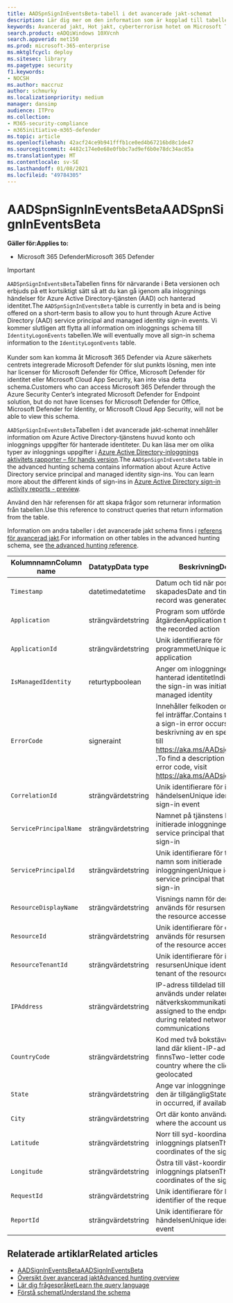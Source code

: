 ```yaml
---
title: AADSpnSignInEventsBeta-tabell i det avancerade jakt-schemat
description: Lär dig mer om den information som är kopplad till tabellen för inloggnings händelser för Azure Active Directory-tjänsten och det avancerade Antivirus schema
keywords: Avancerad jakt, Hot jakt, cyberterrorism hotet om Microsoft Threat Protection, Microsoft 365, MTP, m365, sökning, frågor, telemetri, schema referens, kusto, tabell, kolumn, datatyp, beskrivning, AlertInfo, avisering, enheter, bevis, fil, IP-adress, enhet, dator, användare, konto, identitet, AAD
search.product: eADQiWindows 10XVcnh
search.appverid: met150
ms.prod: microsoft-365-enterprise
ms.mktglfcycl: deploy
ms.sitesec: library
ms.pagetype: security
f1.keywords:
- NOCSH
ms.author: maccruz
author: schmurky
ms.localizationpriority: medium
manager: dansimp
audience: ITPro
ms.collection:
- M365-security-compliance
- m365initiative-m365-defender
ms.topic: article
ms.openlocfilehash: 42acf24ce9b941fffb1ce0ed4b67216bd8c1de47
ms.sourcegitcommit: 4482c174e0e68e0fbbc7ad9ef6b0e78dc34ac85a
ms.translationtype: MT
ms.contentlocale: sv-SE
ms.lasthandoff: 01/08/2021
ms.locfileid: "49784305"
---
```

# <a name="aadspnsignineventsbeta"></a><span data-ttu-id="ceff8-104">AADSpnSignInEventsBeta</span><span class="sxs-lookup"><span data-stu-id="ceff8-104">AADSpnSignInEventsBeta</span></span>

<span data-ttu-id="ceff8-105">**Gäller för:**</span><span class="sxs-lookup"><span data-stu-id="ceff8-105">**Applies to:**</span></span>

- <span data-ttu-id="ceff8-106">Microsoft 365 Defender</span><span class="sxs-lookup"><span data-stu-id="ceff8-106">Microsoft 365 Defender</span></span>

>[!IMPORTANT]
> <span data-ttu-id="ceff8-107">`AADSpnSignInEventsBeta`Tabellen finns för närvarande i Beta versionen och erbjuds på ett kortsiktigt sätt så att du kan gå igenom alla inloggnings händelser för Azure Active Directory-tjänsten (AAD) och hanterad identitet.</span><span class="sxs-lookup"><span data-stu-id="ceff8-107">The `AADSpnSignInEventsBeta` table is currently in beta and is being offered on a short-term basis to allow you to hunt through Azure Active Directory (AAD) service principal and managed identity sign-in events.</span></span> <span data-ttu-id="ceff8-108">Vi kommer slutligen att flytta all information om inloggnings schema till `IdentityLogonEvents` tabellen.</span><span class="sxs-lookup"><span data-stu-id="ceff8-108">We will eventually move all sign-in schema information to the `IdentityLogonEvents` table.</span></span><br><br>
> <span data-ttu-id="ceff8-109">Kunder som kan komma åt Microsoft 365 Defender via Azure säkerhets centrets integrerade Microsoft Defender för slut punkts lösning, men inte har licenser för Microsoft Defender för Office, Microsoft Defender för identitet eller Microsoft Cloud App Security, kan inte visa detta schema.</span><span class="sxs-lookup"><span data-stu-id="ceff8-109">Customers who can access Microsoft 365 Defender through the Azure Security Center’s integrated Microsoft Defender for Endpoint solution, but do not have licenses for Microsoft Defender for Office, Microsoft Defender for Identity, or Microsoft Cloud App Security, will not be able to view this schema.</span></span> 



<span data-ttu-id="ceff8-110">`AADSpnSignInEventsBeta`Tabellen i det avancerade jakt-schemat innehåller information om Azure Active Directory-tjänstens huvud konto och inloggnings uppgifter för hanterade identiteter. Du kan läsa mer om olika typer av inloggnings uppgifter i [Azure Active Directory-inloggnings aktivitets rapporter – för hands version](https://docs.microsoft.com/azure/active-directory/reports-monitoring/concept-all-sign-ins).</span><span class="sxs-lookup"><span data-stu-id="ceff8-110">The `AADSpnSignInEventsBeta` table in the advanced hunting schema contains information about Azure Active Directory service principal and managed identity sign-ins. You can learn more about the different kinds of sign-ins in [Azure Active Directory sign-in activity reports - preview](https://docs.microsoft.com/azure/active-directory/reports-monitoring/concept-all-sign-ins).</span></span>

<span data-ttu-id="ceff8-111">Använd den här referensen för att skapa frågor som returnerar information från tabellen.</span><span class="sxs-lookup"><span data-stu-id="ceff8-111">Use this reference to construct queries that return information from the table.</span></span>

<span data-ttu-id="ceff8-112">Information om andra tabeller i det avancerade jakt schema finns i [referens för avancerad jakt](https://docs.microsoft.com/windows/security/threat-protection/microsoft-defender-atp/advanced-hunting-reference).</span><span class="sxs-lookup"><span data-stu-id="ceff8-112">For information on other tables in the advanced hunting schema, see [the advanced hunting reference](https://docs.microsoft.com/windows/security/threat-protection/microsoft-defender-atp/advanced-hunting-reference).</span></span>





| <span data-ttu-id="ceff8-113">Kolumnnamn</span><span class="sxs-lookup"><span data-stu-id="ceff8-113">Column name</span></span>     | <span data-ttu-id="ceff8-114">Datatyp</span><span class="sxs-lookup"><span data-stu-id="ceff8-114">Data type</span></span> | <span data-ttu-id="ceff8-115">Beskrivning</span><span class="sxs-lookup"><span data-stu-id="ceff8-115">Description</span></span>   |
| ----- | ----- | ---- |
| `Timestamp` | <span data-ttu-id="ceff8-116">datetime</span><span class="sxs-lookup"><span data-stu-id="ceff8-116">datetime</span></span>      | <span data-ttu-id="ceff8-117">Datum och tid när posten skapades</span><span class="sxs-lookup"><span data-stu-id="ceff8-117">Date and time when the record was generated</span></span>                                                                                                     |
| `Application`          | <span data-ttu-id="ceff8-118">strängvärdet</span><span class="sxs-lookup"><span data-stu-id="ceff8-118">string</span></span>        | <span data-ttu-id="ceff8-119">Program som utförde den inspelade åtgärden</span><span class="sxs-lookup"><span data-stu-id="ceff8-119">Application that performed the recorded action</span></span>                                                                                                   |
| `ApplicationId`        | <span data-ttu-id="ceff8-120">strängvärdet</span><span class="sxs-lookup"><span data-stu-id="ceff8-120">string</span></span>        | <span data-ttu-id="ceff8-121">Unik identifierare för programmet</span><span class="sxs-lookup"><span data-stu-id="ceff8-121">Unique identifier for the application</span></span>                                                                                                           |
| `IsManagedIdentity`    | <span data-ttu-id="ceff8-122">returtyp</span><span class="sxs-lookup"><span data-stu-id="ceff8-122">boolean</span></span>       | <span data-ttu-id="ceff8-123">Anger om inloggningen initierats av en hanterad identitet</span><span class="sxs-lookup"><span data-stu-id="ceff8-123">Indicates whether the sign-in was initiated by a managed identity</span></span>                                                                               |
| `ErrorCode`            | <span data-ttu-id="ceff8-124">signera</span><span class="sxs-lookup"><span data-stu-id="ceff8-124">int</span></span>        | <span data-ttu-id="ceff8-125">Innehåller felkoden om ett inloggnings fel inträffar.</span><span class="sxs-lookup"><span data-stu-id="ceff8-125">Contains the error code if a sign-in error occurs.</span></span> <span data-ttu-id="ceff8-126">För att hitta en beskrivning av en specifik felkod, gå till <https://aka.ms/AADsigninsErrorCodes> .</span><span class="sxs-lookup"><span data-stu-id="ceff8-126">To find a description of a specific error code, visit <https://aka.ms/AADsigninsErrorCodes>.</span></span> |
| `CorrelationId`        | <span data-ttu-id="ceff8-127">strängvärdet</span><span class="sxs-lookup"><span data-stu-id="ceff8-127">string</span></span>        | <span data-ttu-id="ceff8-128">Unik identifierare för inloggnings händelsen</span><span class="sxs-lookup"><span data-stu-id="ceff8-128">Unique identifier of the sign-in event</span></span>                                                                                                          |
| `ServicePrincipalName` | <span data-ttu-id="ceff8-129">strängvärdet</span><span class="sxs-lookup"><span data-stu-id="ceff8-129">string</span></span>        | <span data-ttu-id="ceff8-130">Namnet på tjänstens huvud namn som initierade inloggningen</span><span class="sxs-lookup"><span data-stu-id="ceff8-130">Name of the service principal that initiated the sign-in</span></span>                                                                                        |
| `ServicePrincipalId`   | <span data-ttu-id="ceff8-131">strängvärdet</span><span class="sxs-lookup"><span data-stu-id="ceff8-131">string</span></span>        | <span data-ttu-id="ceff8-132">Unik identifierare för tjänstens huvud namn som initierade inloggningen</span><span class="sxs-lookup"><span data-stu-id="ceff8-132">Unique identifier of the service principal that initiated the sign-in</span></span>                                                                           |
| `ResourceDisplayName`  | <span data-ttu-id="ceff8-133">strängvärdet</span><span class="sxs-lookup"><span data-stu-id="ceff8-133">string</span></span>        | <span data-ttu-id="ceff8-134">Visnings namn för den åtkomst som används för resursen</span><span class="sxs-lookup"><span data-stu-id="ceff8-134">Display name of the resource accessed</span></span>                                                                                                           |
| `ResourceId`           | <span data-ttu-id="ceff8-135">strängvärdet</span><span class="sxs-lookup"><span data-stu-id="ceff8-135">string</span></span>        | <span data-ttu-id="ceff8-136">Unik identifierare för den åtkomst som används för resursen</span><span class="sxs-lookup"><span data-stu-id="ceff8-136">Unique identifier of the resource accessed</span></span>                                                                                                      |
| `ResourceTenantId`     | <span data-ttu-id="ceff8-137">strängvärdet</span><span class="sxs-lookup"><span data-stu-id="ceff8-137">string</span></span>        | <span data-ttu-id="ceff8-138">Unik identifierare för innehavaren av resursen</span><span class="sxs-lookup"><span data-stu-id="ceff8-138">Unique identifier of the tenant of the resource accessed</span></span>                                                                                        |
| `IPAddress`            | <span data-ttu-id="ceff8-139">strängvärdet</span><span class="sxs-lookup"><span data-stu-id="ceff8-139">string</span></span>        | <span data-ttu-id="ceff8-140">IP-adress tilldelad till slut punkten och används under relaterad nätverkskommunikation</span><span class="sxs-lookup"><span data-stu-id="ceff8-140">IP address assigned to the endpoint and used during related network communications</span></span>                                                              |
| `CountryCode`          | <span data-ttu-id="ceff8-141">strängvärdet</span><span class="sxs-lookup"><span data-stu-id="ceff8-141">string</span></span>        | <span data-ttu-id="ceff8-142">Kod med två bokstäver som anger det land där klient-IP-adressen finns</span><span class="sxs-lookup"><span data-stu-id="ceff8-142">Two-letter code indicating the country where the client IP address is geolocated</span></span>                                                                |
| `State`                | <span data-ttu-id="ceff8-143">strängvärdet</span><span class="sxs-lookup"><span data-stu-id="ceff8-143">string</span></span>        | <span data-ttu-id="ceff8-144">Ange var inloggningen inträffar, om den är tillgänglig</span><span class="sxs-lookup"><span data-stu-id="ceff8-144">State where the sign-in occurred, if available</span></span>                                                                                                  |
| `City`                 | <span data-ttu-id="ceff8-145">strängvärdet</span><span class="sxs-lookup"><span data-stu-id="ceff8-145">string</span></span>        | <span data-ttu-id="ceff8-146">Ort där konto användaren finns</span><span class="sxs-lookup"><span data-stu-id="ceff8-146">City where the account user is located</span></span>                                                                                                          |
| `Latitude`             | <span data-ttu-id="ceff8-147">strängvärdet</span><span class="sxs-lookup"><span data-stu-id="ceff8-147">string</span></span>        | <span data-ttu-id="ceff8-148">Norr till syd-koordinaterna för inloggnings platsen</span><span class="sxs-lookup"><span data-stu-id="ceff8-148">The north to south coordinates of the sign-in location</span></span>                                                                                          |
| `Longitude`            | <span data-ttu-id="ceff8-149">strängvärdet</span><span class="sxs-lookup"><span data-stu-id="ceff8-149">string</span></span>        | <span data-ttu-id="ceff8-150">Östra till väst-koordinater för inloggnings platsen</span><span class="sxs-lookup"><span data-stu-id="ceff8-150">The east to west coordinates of the sign-in location</span></span>                                                                                            |
| `RequestId`            | <span data-ttu-id="ceff8-151">strängvärdet</span><span class="sxs-lookup"><span data-stu-id="ceff8-151">string</span></span>        | <span data-ttu-id="ceff8-152">Unik identifierare för begäran</span><span class="sxs-lookup"><span data-stu-id="ceff8-152">Unique identifier of the request</span></span>                                                                                                                |
|`ReportId` | <span data-ttu-id="ceff8-153">strängvärdet</span><span class="sxs-lookup"><span data-stu-id="ceff8-153">string</span></span> | <span data-ttu-id="ceff8-154">Unik identifierare för händelsen</span><span class="sxs-lookup"><span data-stu-id="ceff8-154">Unique identifier for the event</span></span> | 

 

## <a name="related-articles"></a><span data-ttu-id="ceff8-155">Relaterade artiklar</span><span class="sxs-lookup"><span data-stu-id="ceff8-155">Related articles</span></span>

-   [<span data-ttu-id="ceff8-156">AADSignInEventsBeta</span><span class="sxs-lookup"><span data-stu-id="ceff8-156">AADSignInEventsBeta</span></span>](https://docs.microsoft.com/microsoft-365/security/mtp/advanced-hunting-aadsignineventsbeta-table)
-   [<span data-ttu-id="ceff8-157">Översikt över avancerad jakt</span><span class="sxs-lookup"><span data-stu-id="ceff8-157">Advanced hunting overview</span></span>](https://docs.microsoft.com/windows/security/threat-protection/microsoft-defender-atp/advanced-hunting-overview)
-   [<span data-ttu-id="ceff8-158">Lär dig frågespråket</span><span class="sxs-lookup"><span data-stu-id="ceff8-158">Learn the query language</span></span>](https://docs.microsoft.com/windows/security/threat-protection/microsoft-defender-atp/advanced-hunting-query-language)
-   [<span data-ttu-id="ceff8-159">Förstå schemat</span><span class="sxs-lookup"><span data-stu-id="ceff8-159">Understand the schema</span></span>](https://docs.microsoft.com/windows/security/threat-protection/microsoft-defender-atp/advanced-hunting-schema-reference)

